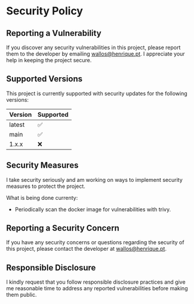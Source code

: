 # Security Policy

## Reporting a Vulnerability

If you discover any security vulnerabilities in this project, please report them to the developer by emailing [wallos@henrique.pt](mailto:wallos@henrique.pt). I appreciate your help in keeping the project secure.

## Supported Versions

This project is currently supported with security updates for the following versions:

| Version | Supported          |
| ------- | ------------------ |
| latest  | :white_check_mark: |
| main    | :white_check_mark: |
| 1.x.x   | :x:                |

## Security Measures

I take security seriously and am working on ways to implement security measures to protect the project.

What is being done currenty:
- Periodically scan the docker image for vulnerabilities with trivy.

## Reporting a Security Concern

If you have any security concerns or questions regarding the security of this project, please contact the developer at [wallos@henrique.pt](mailto:wallos@henrique.pt).

## Responsible Disclosure

I kindly request that you follow responsible disclosure practices and give me reasonable time to address any reported vulnerabilities before making them public.
